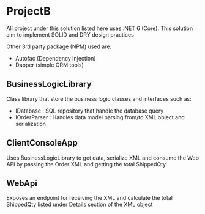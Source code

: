 # ProjectB
All project under this solution listed here uses .NET 6 (Core).
This solution aim to implement SOLID and DRY design practices

Other 3rd party package (NPM) used are:
- Autofac (Dependency Injection)
- Dapper (simple ORM tools)

## BusinessLogicLibrary 
Class library that store the business logic classes and interfaces such as:
- IDatabase : SQL repository that handle the database query
- IOrderParser : Handles data model parsing from/to XML object and serialization

## ClientConsoleApp
Uses BusinessLogicLibrary to get data, serialize XML and consume the Web API by passing the Order XML and getting the total ShippedQty

## WebApi
Exposes an endpoint for receiving the XML and calculate the total ShippedQty listed under Details section of the XML object

